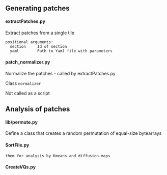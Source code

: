 ## Generating patches

#### extractPatches.py
Extract patches from a single tile
```
positional arguments:
  section     Id of section
  yaml        Path to Yaml file with parameters
```

#### patch_normalizer.py
Normalize the patches - called by extractPatches.py

Class `normalizer`

Not called as a script

## Analysis of patches

#### lib/permute.py 

Define a class that creates a random permutation of equal-size bytearrays

#### SortFile.py

```Process the patch files generated by extractPatches.py and prepare
them for analysis by Kmeans and diffusion-maps
```

#### CreateVQs.py



